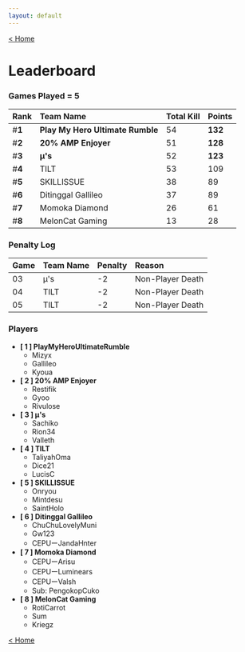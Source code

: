 ```yaml
---
layout: default
---
```


[< Home](https://kanziebub.github.io/SurvivalProtocol/)


# **Leaderboard**

### Games Played = 5

|  Rank  | Team Name             | Total Kill | **Points** |
|:-------|:----------------------|:-----------|:-----------|
| #**1** | **Play My Hero Ultimate Rumble** | 54 | **132** | 
| #**2** | **20% AMP Enjoyer** | 51 | **128** | 
| #**3** | **µ's** | 52 | **123** | 
| #**4** | TILT | 53 | 109 | 
| #**5** | SKILLISSUE | 38 | 89 | 
| #**6** | Ditinggal Gallileo | 37 | 89 | 
| #**7** | Momoka Diamond | 26 | 61 | 
| #**8** | MelonCat Gaming | 13 | 28 | 

### Penalty Log

|  Game  | Team Name | Penalty | Reason                |
|:-------|:----------|:--------|:----------------------|
| 03 | µ's | -2 | Non-Player Death | 
| 04 | TILT | -2 | Non-Player Death | 
| 05 | TILT | -2 | Non-Player Death | 
 
### Players
- **[ 1 ] PlayMyHeroUltimateRumble**
  - Mizyx
  - Gallileo
  - Kyoua
- **[ 2 ] 20% AMP Enjoyer**
  - Restifik
  - Gyoo
  - Rivulose
- **[ 3 ] µ's**
  - Sachiko
  - Rion34
  - Valleth
- **[ 4 ] TILT**
  - TaliyahOma
  - Dice21
  - LucisC
- **[ 5 ] SKILLISSUE**
  - Onryou
  - Mintdesu
  - SaintHolo
- **[ 6 ] Ditinggal Gallileo**
  - ChuChuLovelyMuni
  - Gw123
  - CEPUーJandaHnter
- **[ 7 ] Momoka Diamond**
  - CEPUーArisu
  - CEPUーLuminears
  - CEPUーValsh
  - Sub: PengokopCuko
- **[ 8 ] MelonCat Gaming**
  - RotiCarrot
  - Sum
  - Kriegz

[< Home](https://kanziebub.github.io/SurvivalProtocol/)
    